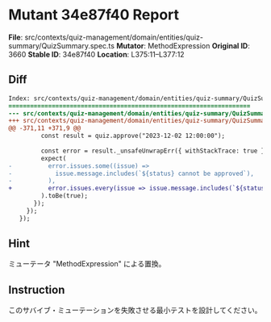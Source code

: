 # Mutant 34e87f40 Report

**File**: src/contexts/quiz-management/domain/entities/quiz-summary/QuizSummary.spec.ts
**Mutator**: MethodExpression
**Original ID**: 3660
**Stable ID**: 34e87f40
**Location**: L375:11–L377:12

## Diff

```diff
Index: src/contexts/quiz-management/domain/entities/quiz-summary/QuizSummary.spec.ts
===================================================================
--- src/contexts/quiz-management/domain/entities/quiz-summary/QuizSummary.spec.ts	original
+++ src/contexts/quiz-management/domain/entities/quiz-summary/QuizSummary.spec.ts	mutated #3660
@@ -371,11 +371,9 @@
         const result = quiz.approve("2023-12-02 12:00:00");
 
         const error = result._unsafeUnwrapErr({ withStackTrace: true });
         expect(
-          error.issues.some((issue) =>
-            issue.message.includes(`${status} cannot be approved`),
-          ),
+          error.issues.every(issue => issue.message.includes(`${status} cannot be approved`)),
         ).toBe(true);
       });
     });
   });
```

## Hint

ミューテータ "MethodExpression" による置換。

## Instruction

このサバイブ・ミューテーションを失敗させる最小テストを設計してください。
